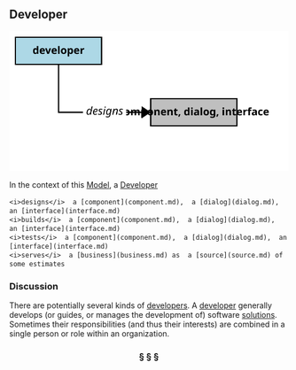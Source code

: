 ## Developer

![developer](developer.svg)

In the context of this [Model](model.md), a [Developer](developer.md)

```
<i>designs</i>  a [component](component.md),  a [dialog](dialog.md),  an [interface](interface.md)
<i>builds</i>  a [component](component.md),  a [dialog](dialog.md),  an [interface](interface.md)
<i>tests</i>  a [component](component.md),  a [dialog](dialog.md),  an [interface](interface.md)
<i>serves</i>  a [business](business.md) as  a [source](source.md) of  some estimates
```

### Discussion

There are potentially several kinds of [developers](developer.md).
A [developer](developer.md) generally develops (or guides, or manages the development of) software [solutions](solution.md).
Sometimes their responsibilities (and thus their interests) are combined in a single person or role within an organization.


<h3 align="center"><b>&sect; &sect; &sect;</b></h3>
